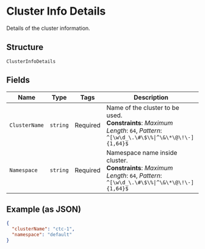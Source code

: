 
# Cluster Info Details

Details of the cluster information.

## Structure

`ClusterInfoDetails`

## Fields

| Name | Type | Tags | Description |
|  --- | --- | --- | --- |
| `ClusterName` | `string` | Required | Name of the cluster to be used.<br>**Constraints**: *Maximum Length*: `64`, *Pattern*: `^[\w\d_\.\#\$\%\|^\&\*\@\!\-]{1,64}$` |
| `Namespace` | `string` | Required | Namespace name inside cluster.<br>**Constraints**: *Maximum Length*: `64`, *Pattern*: `^[\w\d_\.\#\$\%\|^\&\*\@\!\-]{1,64}$` |

## Example (as JSON)

```json
{
  "clusterName": "ctc-1",
  "namespace": "default"
}
```

